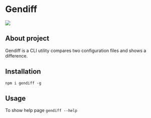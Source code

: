 # Gendiff
<a href="https://codeclimate.com/github/samsonovkirill/project-lvl2-s281/maintainability">
  <img src="https://api.codeclimate.com/v1/badges/f2e356fd4daf38dca2d6/maintainability" />
</a>

## About project
Gendiff is a CLI utility compares two configuration files and shows a difference.
## Installation
`npm i gendiff -g`

## Usage
To show help page `gendiff --help`
